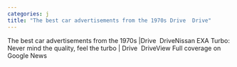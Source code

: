 ```yaml
---
categories: j
title: "The best car advertisements from the 1970s Drive  Drive"
---
```

The best car advertisements from the 1970s |Drive&nbsp;&nbsp;DriveNissan EXA Turbo: Never mind the quality, feel the turbo | Drive&nbsp;&nbsp;DriveView Full coverage on Google News